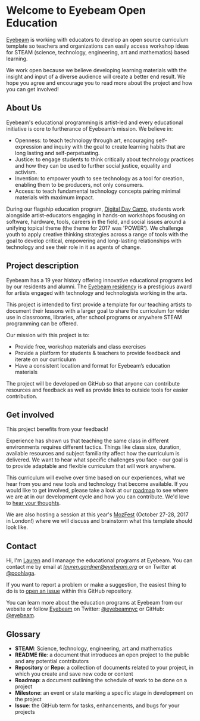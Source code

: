 # Welcome to Eyebeam Open Education

[Eyebeam](http://www.eyebeam.org) is working with educators to develop an open source curriculum template so teachers and organizations can easily access workshop ideas for STEAM (science, technology, engineering, art and mathematics) based learning.

We work open because we believe developing learning materials with the insight and input of a diverse audience will create a better end result. We hope you agree and encourage you to read more about the project and how you can get involved!

## About Us

Eyebeam's educational programming is artist-led and every educational initiative is core to furtherance of Eyebeam’s mission. We believe in:
* Openness: to teach technology through art, encouraging self-expression and inquiry with the goal to create learning habits that are long lasting and self-perpetuating.
* Justice: to engage students to think critically about technology practices and how they can be used to further social justice, equality and activism.
* Invention: to empower youth to see technology as a tool for creation, enabling them to be producers, not only consumers.
* Access: to teach fundamental technology concepts pairing minimal materials with maximum impact.

During our flagship education program, [Digital Day Camp](http://eyebeam.org/stopwork/eyebeam-celebrates-the-return-of-digital-day-camp/), students work alongside artist-educators engaging in hands-on workshops focusing on software, hardware, tools, careers in the field, and social issues around a unifying topical theme (the theme for 2017 was 'POWER'). We challenge youth to apply creative thinking strategies across a range of tools with the goal to develop critical, empowering and long-lasting relationships with technology and see their role in it as agents of change. 

## Project description

Eyebeam has a 19 year history offering innovative educational programs led by our residents and alumni. The [Eyebeam residency](http://eyebeam.org/residency/) is a prestigious award for artists engaged with technology and technologists working in the arts.  

This project is intended to first provide a template for our teaching artists to document their lessons with a larger goal to share the curriculum for wider use in classrooms, libraries, after school programs or anywhere STEAM programming can be offered. 

Our mission with this project is to:
* Provide free, workshop materials and class exercises 
* Provide a platform for students & teachers to provide feedback and iterate on our curriculum
* Have a consistent location and format for Eyebeam’s education materials

The project will be developed on GitHub so that anyone can contribute resources and feedback as well as provide links to outside tools for easier contribution.


## Get involved

This project benefits from your feedback! 

Experience has shown us that teaching the same class in different environments requires different tactics. Things like class size, duration, available resources and subject familiarity affect how the curriculum is delivered. We want to hear what specific challenges you face - our goal is to provide adaptable and flexible curriculum that will work anywhere.

This curriculum will evolve over time based on our experiences, what we hear from you and new tools and technology that become available. If you would like to get involved, please take a look at our [roadmap](https://github.com/eyebeam/curriculum/issues/1) to see where we are at in our development cycle and how you can contribute. We'd love to [hear your thoughts](https://github.com/eyebeam/curriculum/issues/5).

We are also hosting a session at this year's [MozFest](https://mozillafestival.org/) (October 27-28, 2017 in London!) where we will discuss and brainstorm what this template should look like. 


## Contact

Hi, I'm [Lauren](http://eyebeam.org/about/) and I manage the educational programs at Eyebeam. You can contact me by email at *lauren.gardner@eyebeam.org* or on Twitter at [@poohlaga](https://twitter.com/poohlaga). 

If you want to report a problem or make a suggestion, the easiest thing to do is to [open an issue](../../issues) within this GitHub repository. 

You can learn more about the education programs at Eyebeam from our website or follow [Eyebeam](http://eyebeam.org/education/) on Twitter: [@eyebeamnyc](https://twitter.com/eyebeamnyc) or GitHub: [@eyebeam](https://github.com/eyebeam). 



## Glossary

* **STEAM**: Science, technology, engineering, art and mathematics
* **README file**: a document that introduces an open project to the public and any potential contributors
* **Repository** or **Repo**: a collection of documents related to your project, in which you create and save new code or content
* **Roadmap**: a document outlining the schedule of work to be done on a project
* **Milestone**: an event or state marking a specific stage in development on the project
* **Issue**: the GitHub term for tasks, enhancements, and bugs for your projects

